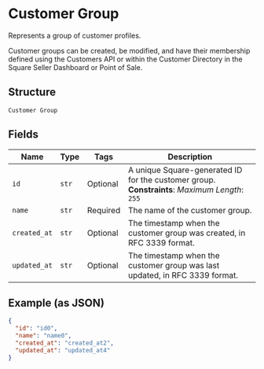 
# Customer Group

Represents a group of customer profiles.

Customer groups can be created, be modified, and have their membership defined using
the Customers API or within the Customer Directory in the Square Seller Dashboard or Point of Sale.

## Structure

`Customer Group`

## Fields

| Name | Type | Tags | Description |
|  --- | --- | --- | --- |
| `id` | `str` | Optional | A unique Square-generated ID for the customer group.<br>**Constraints**: *Maximum Length*: `255` |
| `name` | `str` | Required | The name of the customer group. |
| `created_at` | `str` | Optional | The timestamp when the customer group was created, in RFC 3339 format. |
| `updated_at` | `str` | Optional | The timestamp when the customer group was last updated, in RFC 3339 format. |

## Example (as JSON)

```json
{
  "id": "id0",
  "name": "name0",
  "created_at": "created_at2",
  "updated_at": "updated_at4"
}
```

